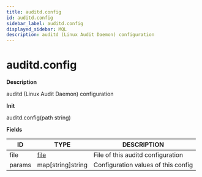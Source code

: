 ```yaml
---
title: auditd.config
id: auditd.config
sidebar_label: auditd.config
displayed_sidebar: MQL
description: auditd (Linux Audit Daemon) configuration
---
```


# auditd.config

**Description**

auditd (Linux Audit Daemon) configuration

**Init**

auditd.config(path string)

**Fields**

| ID     | TYPE              | DESCRIPTION                         |
| ------ | ----------------- | ----------------------------------- |
| file   | [file](file.md)   | File of this auditd configuration   |
| params | map[string]string | Configuration values of this config |
